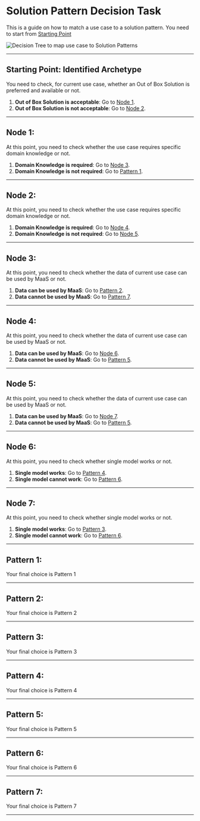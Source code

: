 # Solution Pattern Decision Task

This is a guide on how to match a use case to a solution pattern. You need to start from [Starting Point](#starting-point-identified-Archetype)

![Decision Tree to map use case to Solution Patterns]([image.png](https://github.com/mikeyehua/decision_tree/blob/main/solution_decision_tree.png))

---


## Starting Point: Identified Archetype

You need to check, for current use case, whether an Out of Box Solution is preferred and available or not.

1. **Out of Box Solution is acceptable**: Go to [Node 1](#node-1).
2. **Out of Box Solution is not acceptable**: Go to [Node 2](#node-2).

---

## Node 1: 

At this point, you need to check whether the use case requires specific domain knowledge or not.

1. **Domain Knowledge is required**: Go to [Node 3](#node-3).
2. **Domain Knowledge is not required**: Go to [Pattern 1](#pattern-1).

---

## Node 2: 

At this point, you need to check whether the use case requires specific domain knowledge or not.

1. **Domain Knowledge is required**: Go to [Node 4](#node-4).
2. **Domain Knowledge is not required**: Go to [Node 5](#node-5).

---

## Node 3: 

At this point, you need to check whether the data of current use case can be used by MaaS or not.

1. **Data can be used by MaaS**: Go to [Pattern 2](#pattern-2).
2. **Data cannot be used by MaaS**: Go to [Pattern 7](#pattern-7).

---

## Node 4: 

At this point, you need to check whether the data of current use case can be used by MaaS or not.

1. **Data can be used by MaaS**: Go to [Node 6](#node-6).
2. **Data cannot be used by MaaS**: Go to [Pattern 5](#pattern-5).

---

## Node 5: 

At this point, you need to check whether the data of current use case can be used by MaaS or not.

1. **Data can be used by MaaS**: Go to [Node 7](#node-7).
2. **Data cannot be used by MaaS**: Go to [Pattern 5](#pattern-5).

---

## Node 6: 

At this point, you need to check whether single model works or not.

1. **Single model works**: Go to [Pattern 4](#pattern-4).
2. **Single model cannot work**: Go to [Pattern 6](#pattern-6).

---

## Node 7: 

At this point, you need to check whether single model works or not.

1. **Single model works**: Go to [Pattern 3](#pattern-3).
2. **Single model cannot work**: Go to [Pattern 6](#pattern-6).

---

## Pattern 1: 

Your final choice is Pattern 1

---

## Pattern 2: 

Your final choice is Pattern 2

---

## Pattern 3: 

Your final choice is Pattern 3

---

## Pattern 4: 

Your final choice is Pattern 4

---

## Pattern 5: 

Your final choice is Pattern 5

---

## Pattern 6: 

Your final choice is Pattern 6

---

## Pattern 7: 

Your final choice is Pattern 7

---
